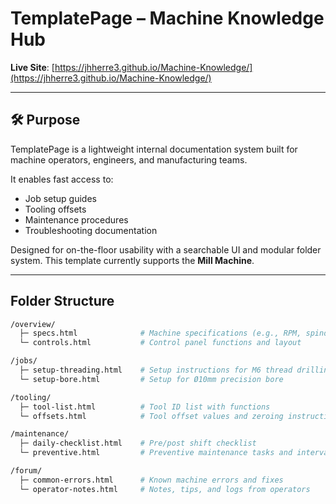 # TemplatePage – Machine Knowledge Hub

**Live Site**: [https://jhherre3.github.io/Machine-Knowledge/](https://jhherre3.github.io/Machine-Knowledge/)

---

## 🛠 Purpose

TemplatePage is a lightweight internal documentation system built for machine operators, engineers, and manufacturing teams.

It enables fast access to:
- Job setup guides
- Tooling offsets
- Maintenance procedures
- Troubleshooting documentation

Designed for on-the-floor usability with a searchable UI and modular folder system. This template currently supports the **Mill Machine**.

---

## Folder Structure

```bash
/overview/
  ├─ specs.html              # Machine specifications (e.g., RPM, spindle type)
  └─ controls.html           # Control panel functions and layout

/jobs/
  ├─ setup-threading.html    # Setup instructions for M6 thread drilling
  └─ setup-bore.html         # Setup for Ø10mm precision bore

/tooling/
  ├─ tool-list.html          # Tool ID list with functions
  └─ offsets.html            # Tool offset values and zeroing instructions

/maintenance/
  ├─ daily-checklist.html    # Pre/post shift checklist
  └─ preventive.html         # Preventive maintenance tasks and intervals

/forum/
  ├─ common-errors.html      # Known machine errors and fixes
  └─ operator-notes.html     # Notes, tips, and logs from operators
